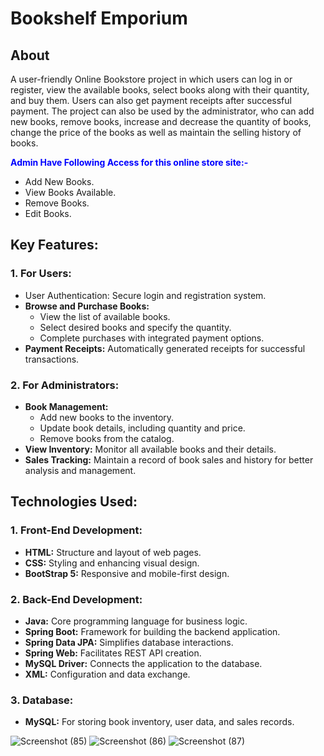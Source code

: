 # Bookshelf Emporium           

## About      
 
A user-friendly Online Bookstore project in which users can log in or register, view the available books, select books along with their quantity, and buy them. Users can also get payment receipts after successful payment. The project can also be used by the administrator, who can add new books, remove books, increase and decrease the quantity of books, change the price of the books as well as maintain the selling history of books.     
 
<span style="color:blue">**Admin Have Following Access for this online store site:-**</span>                   
- Add New Books.   
- View Books Available.   
- Remove Books.   
- Edit Books.  

## Key Features: 

### 1. For Users:
- User Authentication: Secure login and registration system.
- **Browse and Purchase Books:**
    - View the list of available books.
    - Select desired books and specify the quantity.
    - Complete purchases with integrated payment options.
- **Payment Receipts:** Automatically generated receipts for successful transactions.

### 2. For Administrators:
- **Book Management:**
    - Add new books to the inventory.
    - Update book details, including quantity and price.
    - Remove books from the catalog.
- **View Inventory:** Monitor all available books and their details.
- **Sales Tracking:** Maintain a record of book sales and history for better analysis and management.

  
## Technologies Used:

### 1. Front-End Development:
- **HTML:** Structure and layout of web pages.
- **CSS:** Styling and enhancing visual design.
- **BootStrap 5:** Responsive and mobile-first design.

### 2. Back-End Development:
- **Java:** Core programming language for business logic.    
- **Spring Boot:** Framework for building the backend application.
- **Spring Data JPA:** Simplifies database interactions.
- **Spring Web:** Facilitates REST API creation.
- **MySQL Driver:** Connects the application to the database.
- **XML:** Configuration and data exchange.

### 3. Database:
- **MySQL:** For storing book inventory, user data, and sales records.

  
![Screenshot (85)](https://github.com/omkarkulkarni2704/BookshelfEmporium/assets/89896505/dc393a97-7475-42e8-adc7-35b13b62f821)
![Screenshot (86)](https://github.com/omkarkulkarni2704/BookshelfEmporium/assets/89896505/7e93f3c4-546d-4bf9-a9df-e8306b8d9e70)
![Screenshot (87)](https://github.com/omkarkulkarni2704/BookshelfEmporium/assets/89896505/c802c79d-c496-4a1c-8aaa-f92006b8f4ab)

